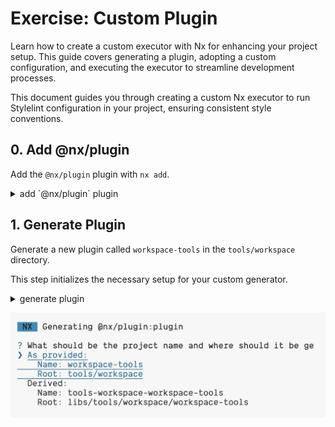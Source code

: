# Exercise: Custom Plugin

Learn how to create a custom executor with Nx for enhancing your project setup. This guide covers generating a plugin, adopting a custom configuration, and executing the executor to streamline development processes.

This document guides you through creating a custom Nx executor to run Stylelint configuration in your project, ensuring consistent style conventions.

## 0. Add @nx/plugin

Add the `@nx/plugin` plugin with `nx add`.

<details>
  <summary>add `@nx/plugin` plugin</summary>

```bash

npx nx add @nx/plugin

```

</details>

## 1. Generate Plugin

Generate a new plugin called `workspace-tools` in the `tools/workspace` directory.

This step initializes the necessary setup for your custom generator.

<details>
  <summary>generate plugin</summary>

```bash

nx generate @nx/plugin:plugin workspace-tools --directory=tools/workspace

```

</details>

![image](./images/custom-plugin-directory.png)
